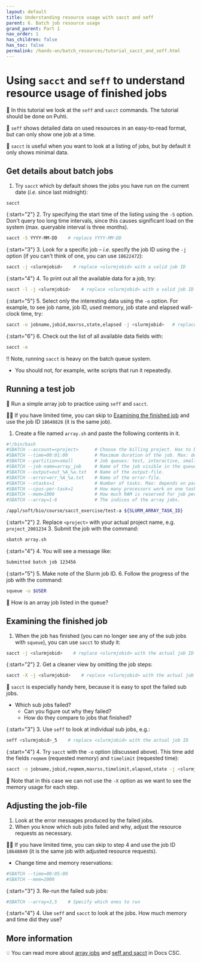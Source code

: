 ```yaml
---
layout: default
title: Understanding resource usage with sacct and seff
parent: 6. Batch job resource usage
grand_parent: Part 1
nav_order: 1
has_children: false
has_toc: false
permalink: /hands-on/batch_resources/tutorial_sacct_and_seff.html
---
```


# Using `sacct` and `seff` to understand resource usage of finished jobs

💬 In this tutorial we look at the `seff` and `sacct` commands. The tutorial should be done on Puhti.

💭 `seff` shows detailed data on used resources in an easy-to-read format, but can only show one job at a time.

💭 `sacct` is useful when you want to look at a listing of jobs, but by default it only shows minimal data.

## Get details about batch jobs

1. Try `sacct` which by default shows the jobs you have run on the current date (_i.e._ since last midnight):

```bash
sacct
```

{:start="2"}
2. Try specifying the start time of the listing using the `-S` option. Don't query too long time intervals, since this causes significant load on the system (max. queryable interval is three months).

```bash
sacct -S YYYY-MM-DD    # replace YYYY-MM-DD
```

{:start="3"}
3. Look for a specific job – _i.e._ specify the job ID using the `-j` option (if you can't think of one, you can use `18622472`):

```bash
sacct -j <slurmjobid>    # replace <slurmjobid> with a valid job ID 
```

{:start="4"}
4. To print out all the available data for a job, try:

```bash
sacct -l -j <slurmjobid>    # replace <slurmjobid> with a valid job ID
```

{:start="5"}
5. Select only the interesting data using the `-o` option. For example, to see job name, job ID, used memory, job state and elapsed wall-clock time, try:

```bash
sacct -o jobname,jobid,maxrss,state,elapsed -j <slurmjobid>   # replace <slurmjobid> with a valid job ID
```

{:start="6"}
6. Check out the list of all available data fields with:

```bash
sacct -e
```

‼️ Note, running `sacct` is heavy on the batch queue system.

- You should not, for example, write scripts that run it repeatedly.

## Running a test job

💬 Run a simple array job to practice using `seff` and `sacct`.

☝🏻 If you have limited time, you can skip to [Examining the finished job](#examining-the-finished-job) and use the job ID `18648826` (it is the same job).

1. Create a file named `array.sh` and paste the following contents in it.

```bash
#!/bin/bash
#SBATCH --account=<project>      # Choose the billing project. Has to be defined!
#SBATCH --time=00:01:00          # Maximum duration of the job. Max: depends of the partition. 
#SBATCH --partition=small        # Job queues: test, interactive, small, large, longrun, hugemem, hugemem_longrun
#SBATCH --job-name=array_job     # Name of the job visible in the queue.
#SBATCH --output=out_%A_%a.txt   # Name of the output-file.
#SBATCH --error=err_%A_%a.txt    # Name of the error-file.
#SBATCH --ntasks=1               # Number of tasks. Max: depends on partition.
#SBATCH --cpus-per-task=1        # How many processors work on one task. Max: Number of CPUs per node.
#SBATCH --mem=1000               # How much RAM is reserved for job per node. Unit: MiB
#SBATCH --array=1-6              # The indices of the array jobs.

/appl/soft/bio/course/sacct_exercise/test-a ${SLURM_ARRAY_TASK_ID}
```

{:start="2"}
2. Replace `<project>` with your actual project name, e.g. `project_2001234`
3. Submit the job with the command:

```bash
sbatch array.sh
```

{:start="4"}
4. You will see a message like:

```bash
Submitted batch job 123456
```

{:start="5"}
5. Make note of the Slurm job ID.
6. Follow the progress of the job with the command:

```bash
squeue -u $USER
```

💭 How is an array job listed in the queue?

## Examining the finished job

1. When the job has finished (you can no longer see any of the sub jobs with `squeue`), you can use `sacct` to study it:

```bash
sacct -j <slurmjobid>    # replace <slurmjobid> with the actual job ID
```

{:start="2"}
2. Get a cleaner view by omitting the job steps:

```bash
sacct -X -j <slurmjobid>    # replace <slurmjobid> with the actual job ID
```

💬 `sacct` is especially handy here, because it is easy to spot the failed sub jobs.

- Which sub jobs failed?
    - Can you figure out why they failed?
    - How do they compare to jobs that finished?

{:start="3"}
3. Use `seff` to look at individual sub jobs, e.g.:

```bash
seff <slurmjobid>_5    # replace <slurmjobid> with the actual job ID
```

{:start="4"}
4. Try `sacct` with the `-o` option (discussed above). This time add the fields `reqmem` (requested memory) and `timelimit` (requested time):

```bash
sacct -o jobname,jobid,reqmem,maxrss,timelimit,elapsed,state -j <slurmjobid>    # replace <slurmjobid> with the actual job ID
```

💭 Note that in this case we can not use the `-X` option as we want to see the memory usage for each step.

## Adjusting the job-file

1. Look at the error messages produced by the failed jobs.
2. When you know which sub jobs failed and why, adjust the resource requests as necessary.

☝🏻 If you have limited time, you can skip to step 4 and use the job ID `18648849` (it is the same job with adjusted resource requests).

- Change time and memory reservations:

```bash
#SBATCH --time=00:05:00
#SBATCH --mem=2000
```

{:start="3"}
3. Re-run the failed sub jobs:

```bash
#SBATCH --array=3,5    # Specify which ones to run
```

{:start="4"}
4. Use `seff` and `sacct` to look at the jobs. How much memory and time did they use?

## More information

💡 You can read more about [array jobs](https://docs.csc.fi/computing/running/array-jobs) and [seff and sacct](https://docs.csc.fi/support/faq/how-much-memory-my-job-needs/) in Docs CSC.
